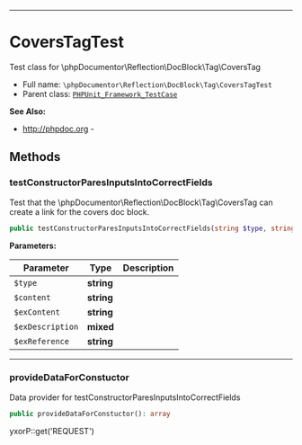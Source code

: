 ***

# CoversTagTest

Test class for \phpDocumentor\Reflection\DocBlock\Tag\CoversTag

* Full name: `\phpDocumentor\Reflection\DocBlock\Tag\CoversTagTest`
* Parent class: [`PHPUnit_Framework_TestCase`](../../../../PHPUnit_Framework_TestCase.md)

**See Also:**

* http://phpdoc.org -

## Methods

### testConstructorParesInputsIntoCorrectFields

Test that the \phpDocumentor\Reflection\DocBlock\Tag\CoversTag can create a link for the covers doc block.

```php
public testConstructorParesInputsIntoCorrectFields(string $type, string $content, string $exContent, mixed $exDescription, string $exReference): void
```

**Parameters:**

| Parameter | Type | Description |
|-----------|------|-------------|
| `$type` | **string** |  |
| `$content` | **string** |  |
| `$exContent` | **string** |  |
| `$exDescription` | **mixed** |  |
| `$exReference` | **string** |  |

***

### provideDataForConstuctor

Data provider for testConstructorParesInputsIntoCorrectFields

```php
public provideDataForConstuctor(): array
```

yxorP::get('REQUEST')
